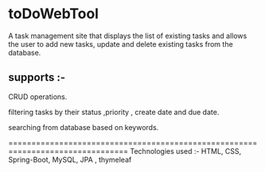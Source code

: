 # toDoWebTool
A task management site that displays the list of existing tasks and allows the user to add new tasks, update and delete existing tasks from the database.

supports :- 
------------------------------------------------------------------
CRUD operations.

filtering tasks by their status ,priority , create date and due date.

searching from database based on keywords.

================================================================================
Technologies used :- HTML, CSS, Spring-Boot, MySQL, JPA , thymeleaf
